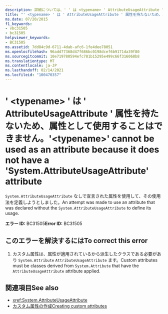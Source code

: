 ```yaml
---
description: 詳細については、' ' は <typename> ' AttributeUsageAttribute ' 属性がないため、属性として使用することはできません。
title: "' <typename> ' は ' AttributeUsageAttribute ' 属性を持たないため、属性として使用することはできません。"
ms.date: 07/20/2015
f1_keywords:
- vbc31505
- bc31505
helpviewer_keywords:
- BC31505
ms.assetid: 7dd84c9d-6711-4dab-afc6-1fe4dee78051
ms.openlocfilehash: 96add77368d47f686bc0198dcef6b9171da39f80
ms.sourcegitcommit: 10e719780594efc781b15295e499c66f316068b8
ms.translationtype: MT
ms.contentlocale: ja-JP
ms.lasthandoff: 02/14/2021
ms.locfileid: "100470357"
---
```

# <a name="typename-cannot-be-used-as-an-attribute-because-it-does-not-have-a-systemattributeusageattribute-attribute"></a><span data-ttu-id="3ecce-103">' \<typename> ' は ' AttributeUsageAttribute ' 属性を持たないため、属性として使用することはできません。</span><span class="sxs-lookup"><span data-stu-id="3ecce-103">'\<typename>' cannot be used as an attribute because it does not have a 'System.AttributeUsageAttribute' attribute</span></span>

<span data-ttu-id="3ecce-104">`System.AttributeUsageAttribute` なしで宣言された属性を使用して、その使用法を定義しようとしました。</span><span class="sxs-lookup"><span data-stu-id="3ecce-104">An attempt was made to use an attribute that was declared without the `System.AttributeUsageAttribute` to define its usage.</span></span>  
  
 <span data-ttu-id="3ecce-105">**エラー ID:** BC31505</span><span class="sxs-lookup"><span data-stu-id="3ecce-105">**Error ID:** BC31505</span></span>  
  
## <a name="to-correct-this-error"></a><span data-ttu-id="3ecce-106">このエラーを解決するには</span><span class="sxs-lookup"><span data-stu-id="3ecce-106">To correct this error</span></span>  
  
1. <span data-ttu-id="3ecce-107">カスタム属性は、属性が適用されているから派生したクラスである必要があり `System.Attribute` `AttributeUsageAttribute` ます。</span><span class="sxs-lookup"><span data-stu-id="3ecce-107">Custom attributes must be classes derived from `System.Attribute` that have the `AttributeUsageAttribute` attribute applied.</span></span>  
  
## <a name="see-also"></a><span data-ttu-id="3ecce-108">関連項目</span><span class="sxs-lookup"><span data-stu-id="3ecce-108">See also</span></span>

- <xref:System.AttributeUsageAttribute>
- [<span data-ttu-id="3ecce-109">カスタム属性の作成</span><span class="sxs-lookup"><span data-stu-id="3ecce-109">Creating custom attributes</span></span>](../programming-guide/concepts/attributes/creating-custom-attributes.md)
